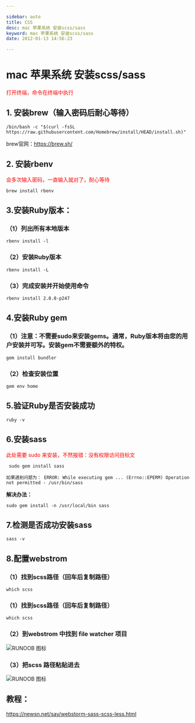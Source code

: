```yaml
---

sidebar: auto
title: CSS
desc: mac 苹果系统 安装scss/sass 
keyword: mac 苹果系统 安装scss/sass 
date: 2012-01-13 14:56:23

---
```


# mac 苹果系统 安装scss/sass 

<font color=red>打开终端，命令在终端中执行</font>

## 1. 安装brew（输入密码后耐心等待）


```
/bin/bash -c "$(curl -fsSL https://raw.githubusercontent.com/Homebrew/install/HEAD/install.sh)"
```

brew官网：<https://brew.sh/>


## 2. 安装rbenv

<font color=red>会多次输入密码，一直输入就对了，耐心等待</font>


```
brew install rbenv
```


## 3.安装Ruby版本：

### （1）列出所有本地版本

```
rbenv install -l
```

### （2）安装Ruby版本

```
rbenv install -L
```

### （3）完成安装并开始使用命令

```
rbenv install 2.0.0-p247
```


## 4.安装Ruby gem

### （1）注意：不需要sudo来安装gems。通常，Ruby版本将由您的用户安装并可写。安装gem不需要额外的特权。

```
gem install bundler
```

### （2）检查安装位置

```
gem env home
```

## 5.验证Ruby是否安装成功

```
ruby -v
```

## 6.安装sass 

<font color=red>此处需要 sudo 来安装，不然报错：没有权限访问目标文</font>

```
 sudo gem install sass
```

`如果遇到问题为：
ERROR: While executing gem ... (Errno::EPERM)
Operation not permitted - /usr/bin/sass`

**解决办法：**

```
sudo gem install -n /usr/local/bin sass
```

## 7.检测是否成功安装sass 

```
sass -v
```


## 8.配置webstrom


### （1）找到scss路径（回车后复制路径）

```
which scss
```

### （1）找到scss路径（回车后复制路径）

```
which scss
```

### （2）到webstrom 中找到 file watcher 项目

![RUNOOB 图标](https://s4.ax1x.com/2022/01/13/7lm6mR.png)

### （3）把scss 路径粘贴进去

![RUNOOB 图标](https://s4.ax1x.com/2022/01/13/7lmRk6.png)


## 教程：

<https://newsn.net/say/webstorm-sass-scss-less.html>

